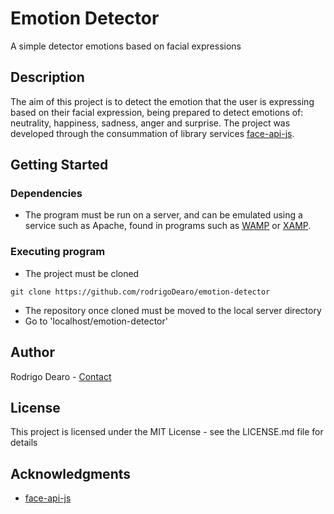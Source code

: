 # Emotion Detector

A simple detector emotions based on facial expressions

## Description

The aim of this project is to detect the emotion that the user is expressing based on their facial expression, being prepared to detect emotions of: neutrality, happiness, sadness, anger and surprise. The project was developed through the consummation of library services [face-api-js](https://github.com/justadudewhohacks/face-api.js).

## Getting Started

### Dependencies

* The program must be run on a server, and can be emulated using a service such as Apache, found in programs such as [WAMP](https://www.wampserver.com/en/) or [XAMP](https://www.apachefriends.org/pt_br/index.html).

### Executing program

* The project must be cloned
```
git clone https://github.com/rodrigoDearo/emotion-detector
```
* The repository once cloned must be moved to the local server directory
* Go to 'localhost/emotion-detector'

## Author

Rodrigo Dearo - [Contact](rodrigonascimentodearo@outlook.com)

## License

This project is licensed under the MIT License - see the LICENSE.md file for details

## Acknowledgments

* [face-api-js](https://github.com/justadudewhohacks/face-api.js)
  
